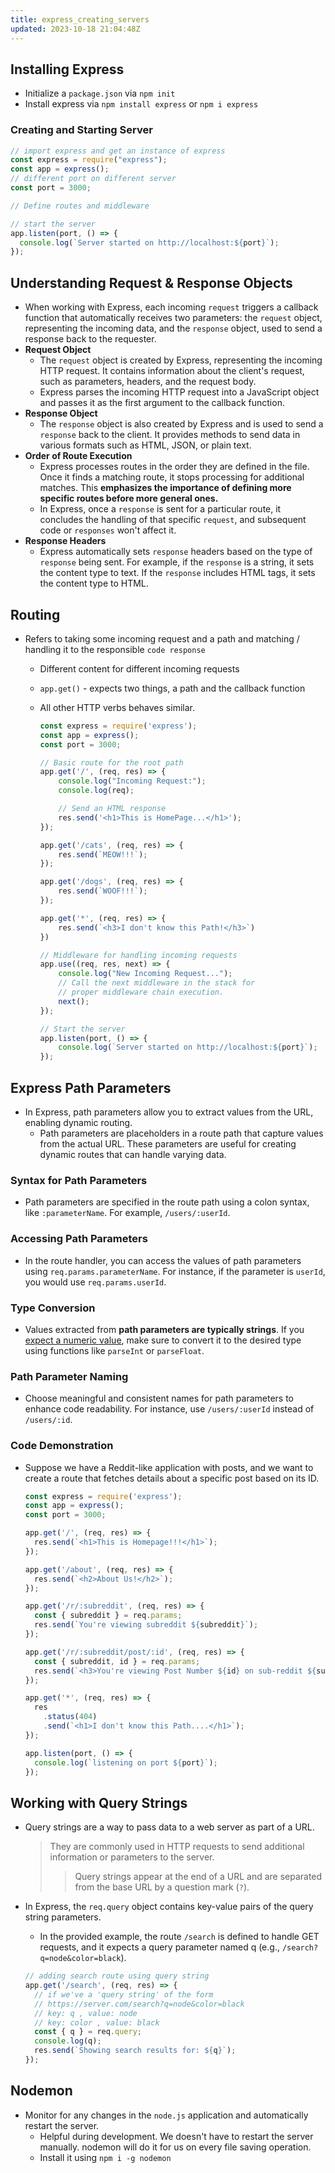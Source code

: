 ```yaml
---
title: express_creating_servers
updated: 2023-10-18 21:04:48Z
---
```


## Installing Express

- Initialize a `package.json` via `npm init`
- Install express via `npm install express` or `npm i express`

### Creating and Starting Server

```js
// import express and get an instance of express
const express = require("express");
const app = express();
// different port on different server
const port = 3000;

// Define routes and middleware

// start the server
app.listen(port, () => {
  console.log(`Server started on http://localhost:${port}`);
});
```

## Understanding Request & Response Objects

- When working with Express, each incoming `request` triggers a callback function that automatically receives two parameters: the `request` object, representing the incoming data, and the `response` object, used to send a response back to the requester.
- **Request Object**
  - The `request` object is created by Express, representing the incoming HTTP request. It contains information about the client's request, such as parameters, headers, and the request body.
  - Express parses the incoming HTTP request into a JavaScript object and passes it as the first argument to the callback function.
- **Response Object**
  - The `response` object is also created by Express and is used to send a `response` back to the client. It provides methods to send data in various formats such as HTML, JSON, or plain text.
- **Order of Route Execution**
  - Express processes routes in the order they are defined in the file. Once it finds a matching route, it stops processing for additional matches. This **emphasizes the importance of defining more specific routes before more general ones.**
  - In Express, once a `response` is sent for a particular route, it concludes the handling of that specific `request`, and subsequent code or `responses` won't affect it.
- **Response Headers**
  - Express automatically sets `response` headers based on the type of `response` being sent. For example, if the `response` is a string, it sets the content type to text. If the `response` includes HTML tags, it sets the content type to HTML.

## Routing

- Refers to taking some incoming request and a path and matching / handling it to the responsible `code response`
  - Different content for different incoming requests
  - `app.get()` - expects two things, a path and the callback function
  - All other HTTP verbs behaves similar.

    ```js
    const express = require('express');
    const app = express();
    const port = 3000;

    // Basic route for the root path
    app.get('/', (req, res) => {
        console.log("Incoming Request:");
        console.log(req);

        // Send an HTML response
        res.send('<h1>This is HomePage...</h1>');
    });

    app.get('/cats', (req, res) => {
        res.send(`MEOW!!!`);
    });

    app.get('/dogs', (req, res) => {
        res.send(`WOOF!!!`);
    });

    app.get('*', (req, res) => {
        res.send(`<h3>I don't know this Path!</h3>`)
    })

    // Middleware for handling incoming requests
    app.use((req, res, next) => {
        console.log("New Incoming Request...");
        // Call the next middleware in the stack for 
        // proper middleware chain execution.
        next();
    });

    // Start the server
    app.listen(port, () => {
        console.log(`Server started on http://localhost:${port}`);
    });
    ```

## Express Path Parameters

- In Express, path parameters allow you to extract values from the URL, enabling dynamic routing.
  - Path parameters are placeholders in a route path that capture values from the actual URL. These parameters are useful for creating dynamic routes that can handle varying data.

### Syntax for Path Parameters

- Path parameters are specified in the route path using a colon syntax, like `:parameterName`. For example, `/users/:userId`.

### Accessing Path Parameters

- In the route handler, you can access the values of path parameters using `req.params.parameterName`. For instance, if the parameter is `userId`, you would use `req.params.userId`.

### Type Conversion

- Values extracted from **path parameters are typically strings**. If you <u>expect a numeric value</u>, make sure to convert it to the desired type using functions like `parseInt` or `parseFloat`.

### Path Parameter Naming

- Choose meaningful and consistent names for path parameters to enhance code readability. For instance, use `/users/:userId` instead of `/users/:id`.

### Code Demonstration

- Suppose we have a Reddit-like application with posts, and we want to create a route that fetches details about a specific post based on its ID.

  ```js
  const express = require('express');
  const app = express();
  const port = 3000;

  app.get('/', (req, res) => {
    res.send(`<h1>This is Homepage!!!</h1>`);
  });

  app.get('/about', (req, res) => {
    res.send(`<h2>About Us!</h2>`);
  });

  app.get('/r/:subreddit', (req, res) => {
    const { subreddit } = req.params;
    res.send(`You're viewing subreddit ${subreddit}`);
  });

  app.get('/r/:subreddit/post/:id', (req, res) => {
    const { subreddit, id } = req.params;
    res.send(`<h3>You're viewing Post Number ${id} on sub-reddit ${subreddit}`);
  });

  app.get('*', (req, res) => {
    res
      .status(404)
      .send(`<h1>I don't know this Path....</h1>`);
  });

  app.listen(port, () => {
    console.log(`listening on port ${port}`);
  });
  ```

## Working with Query Strings

- Query strings are a way to pass data to a web server as part of a URL.
  > They are commonly used in HTTP requests to send additional information or parameters to the server.
  >
  >> Query strings appear at the end of a URL and are separated from the base URL by a question mark (`?`).
- In Express, the `req.query` object contains key-value pairs of the query string parameters.
  - In the provided example, the route `/search` is defined to handle GET requests, and it expects a query parameter named q (e.g., `/search?q=node&color=black`).

  ```js
  // adding search route using query string
  app.get('/search', (req, res) => {
    // if we've a 'query string' of the form
    // https://server.com/search?q=node&color=black
    // key: q , value: node
    // key: color , value: black
    const { q } = req.query;
    console.log(q);
    res.send(`Showing search results for: ${q}`);
  });
  ```

## Nodemon

- Monitor for any changes in the `node.js` application and automatically restart the server.
  - Helpful during development. We doesn't have to restart the server manually. nodemon will do it for us on every file saving operation.
  - Install it using `npm i -g nodemon`
  